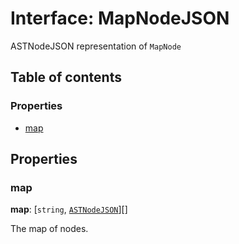 # Interface: MapNodeJSON

ASTNodeJSON representation of `MapNode`

## Table of contents

### Properties

* [map](/en/auto-docs/editor/interfaces/MapNodeJSON.md#map)

## Properties

### map

**map**: \[`string`, [`ASTNodeJSON`](/en/auto-docs/editor/interfaces/ASTNodeJSON.md)]\[]

The map of nodes.
